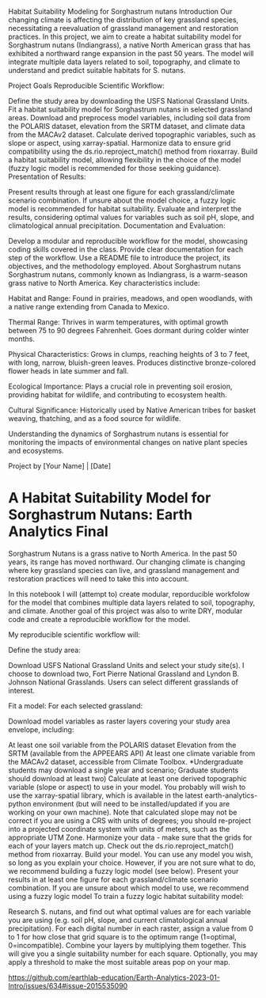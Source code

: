 Habitat Suitability Modeling for Sorghastrum nutans
Introduction
Our changing climate is affecting the distribution of key grassland species, necessitating a reevaluation of grassland management and restoration practices. In this project, we aim to create a habitat suitability model for Sorghastrum nutans (Indiangrass), a native North American grass that has exhibited a northward range expansion in the past 50 years. The model will integrate multiple data layers related to soil, topography, and climate to understand and predict suitable habitats for S. nutans.

Project Goals
Reproducible Scientific Workflow:

Define the study area by downloading the USFS National Grassland Units.
Fit a habitat suitability model for Sorghastrum nutans in selected grassland areas.
Download and preprocess model variables, including soil data from the POLARIS dataset, elevation from the SRTM dataset, and climate data from the MACAv2 dataset.
Calculate derived topographic variables, such as slope or aspect, using xarray-spatial.
Harmonize data to ensure grid compatibility using the ds.rio.reproject_match() method from rioxarray.
Build a habitat suitability model, allowing flexibility in the choice of the model (fuzzy logic model is recommended for those seeking guidance).
Presentation of Results:

Present results through at least one figure for each grassland/climate scenario combination.
If unsure about the model choice, a fuzzy logic model is recommended for habitat suitability.
Evaluate and interpret the results, considering optimal values for variables such as soil pH, slope, and climatological annual precipitation.
Documentation and Evaluation:

Develop a modular and reproducible workflow for the model, showcasing coding skills covered in the class.
Provide clear documentation for each step of the workflow.
Use a README file to introduce the project, its objectives, and the methodology employed.
About Sorghastrum nutans
Sorghastrum nutans, commonly known as Indiangrass, is a warm-season grass native to North America. Key characteristics include:

Habitat and Range: Found in prairies, meadows, and open woodlands, with a native range extending from Canada to Mexico.

Thermal Range: Thrives in warm temperatures, with optimal growth between 75 to 90 degrees Fahrenheit. Goes dormant during colder winter months.

Physical Characteristics: Grows in clumps, reaching heights of 3 to 7 feet, with long, narrow, bluish-green leaves. Produces distinctive bronze-colored flower heads in late summer and fall.

Ecological Importance: Plays a crucial role in preventing soil erosion, providing habitat for wildlife, and contributing to ecosystem health.

Cultural Significance: Historically used by Native American tribes for basket weaving, thatching, and as a food source for wildlife.

Understanding the dynamics of Sorghastrum nutans is essential for monitoring the impacts of environmental changes on native plant species and ecosystems.

Project by [Your Name] | [Date]
























# A Habitat Suitability Model for Sorghastrum Nutans: Earth Analytics Final

Sorghastrum Nutans is a grass native to North America. In the past 50 years, its range has moved northward. Our changing climate is changing where key grassland species can live, and grassland management and restoration practices will need to take this into account.

In this notebook I will (attempt to) create modular, reporducible workfolow for the model that combines multiple data layers related to soil, topography, and climate. Another goal of this project was also to write DRY, modular code and create a reproducible workflow for the model.

My reproducible scientific workflow will: 

Define the study area:

Download  USFS National Grassland Units and select your study site(s). I choose to download two, Fort Pierre National Grassland and Lyndon B. Johnson National Grasslands. Users can select different grasslands of interest. 

Fit a model: For each selected grassland:

Download model variables as raster layers covering your study area envelope, including:


At least one soil variable from the POLARIS dataset
Elevation from the SRTM (available from the APPEEARS API)
At least one climate variable from the MACAv2 dataset, accessible from Climate Toolbox. *Undergraduate students may download a single year and scenario; Graduate students should download at least two)
Calculate at least one derived topographic variable (slope or aspect) to use in your model. You probably will wish to use the xarray-spatial library, which is available in the latest earth-analytics-python environment (but will need to be installed/updated if you are working on your own machine). Note that calculated slope may not be correct if you are using a CRS with units of degrees; you should re-project into a projected coordinate system with units of meters, such as the appropriate UTM Zone.
Harmonize your data - make sure that the grids for each of your layers match up. Check out the ds.rio.reproject_match() method from rioxarray.
Build your model. You can use any model you wish, so long as you explain your choice. However, if you are not sure what to do, we recommend building a fuzzy logic model (see below).
Present your results in at least one figure for each grassland/climate scenario combination.
If you are unsure about which model to use, we recommend using a fuzzy logic model
To train a fuzzy logic habitat suitability model:

Research S. nutans, and find out what optimal values are for each variable you are using (e.g. soil pH, slope, and current climatological annual precipitation).
For each digital number in each raster, assign a value from 0 to 1 for how close that grid square is to the optimum range (1=optimal, 0=incompatible).
Combine your layers by multiplying them together. This will give you a single suitability number for each square.
Optionally, you may apply a threshold to make the most suitable areas pop on your map.


https://github.com/earthlab-education/Earth-Analytics-2023-01-Intro/issues/634#issue-2015535090
